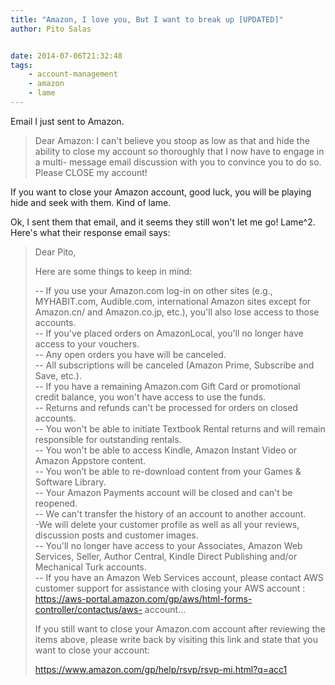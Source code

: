 ```yaml
---
title: "Amazon, I love you, But I want to break up [UPDATED]"
author: Pito Salas


date: 2014-07-06T21:32:48
tags:
    - account-management
    - amazon
    - lame
---
```




Email I just sent to Amazon.

> Dear Amazon: I can't believe you stoop as low as that and hide the ability
> to close my account so thoroughly that I now have to engage in a multi-
> message email discussion with you to convince you to do so. Please CLOSE my
> account!

If you want to close your Amazon account, good luck, you will be playing hide
and seek with them. Kind of lame.

Ok, I sent them that email, and it seems they still won't let me go! Lame^2.
Here's what their response email says:

> Dear Pito,
>
> Here are some things to keep in mind:
>
> -- If you use your Amazon.com log-in on other sites (e.g., MYHABIT.com,
> Audible.com, international Amazon sites except for Amazon.cn/ and
> Amazon.co.jp, etc.), you'll also lose access to those accounts.  
> -- If you've placed orders on AmazonLocal, you'll no longer have access to
> your vouchers.  
> -- Any open orders you have will be canceled.  
> -- All subscriptions will be canceled (Amazon Prime, Subscribe and Save,
> etc.).  
> -- If you have a remaining Amazon.com Gift Card or promotional credit
> balance, you won't have access to use the funds.  
> -- Returns and refunds can't be processed for orders on closed accounts.  
> -- You won't be able to initiate Textbook Rental returns and will remain
> responsible for outstanding rentals.  
> -- You won't be able to access Kindle, Amazon Instant Video or Amazon
> Appstore content.  
> -- You won’t be able to re-download content from your Games & Software
> Library.  
> -- Your Amazon Payments account will be closed and can't be reopened.  
> -- We can't transfer the history of an account to another account.  
> -We will delete your customer profile as well as all your reviews,
> discussion posts and customer images.  
> -- You'll no longer have access to your Associates, Amazon Web Services,
> Seller, Author Central, Kindle Direct Publishing and/or Mechanical Turk
> accounts.  
> -- If you have an Amazon Web Services account, please contact AWS customer
> support for assistance with closing your AWS account :  
> https://aws-portal.amazon.com/gp/aws/html-forms-controller/contactus/aws-
> account…
>
> If you still want to close your Amazon.com account after reviewing the items
> above, please write back by visiting this link and state that you want to
> close your account:
>
> https://www.amazon.com/gp/help/rsvp/rsvp-mi.html?q=acc1


